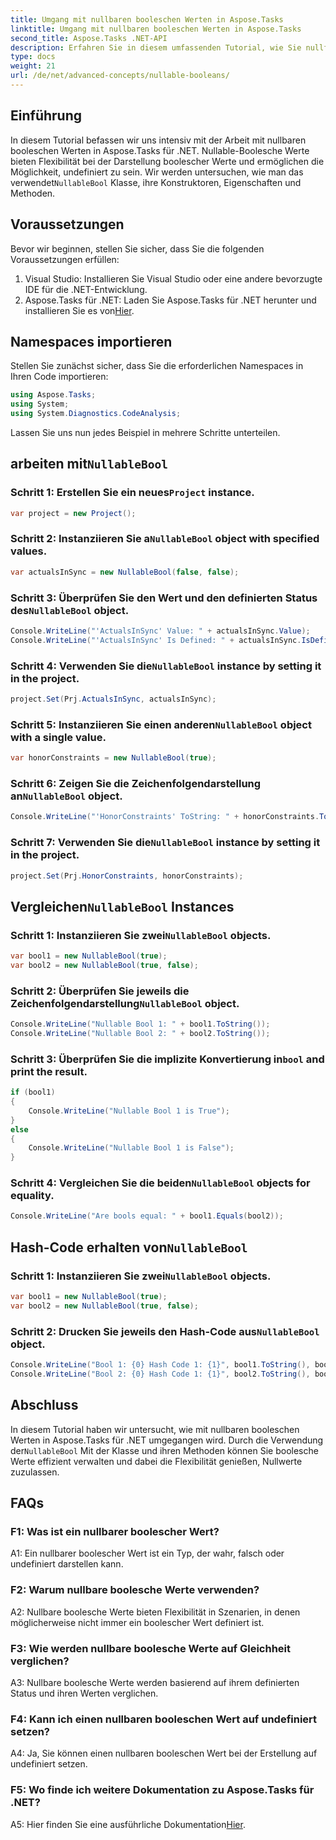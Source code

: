 ```yaml
---
title: Umgang mit nullbaren booleschen Werten in Aspose.Tasks
linktitle: Umgang mit nullbaren booleschen Werten in Aspose.Tasks
second_title: Aspose.Tasks .NET-API
description: Erfahren Sie in diesem umfassenden Tutorial, wie Sie nullfähige Boolesche Werte in Aspose.Tasks für .NET effektiv verarbeiten. Beherrschen Sie die Verwendung der Klasse „NullableBool“ und verbessern Sie Ihre .NET-Entwicklung.
type: docs
weight: 21
url: /de/net/advanced-concepts/nullable-booleans/
---
```

## Einführung

 In diesem Tutorial befassen wir uns intensiv mit der Arbeit mit nullbaren booleschen Werten in Aspose.Tasks für .NET. Nullable-Boolesche Werte bieten Flexibilität bei der Darstellung boolescher Werte und ermöglichen die Möglichkeit, undefiniert zu sein. Wir werden untersuchen, wie man das verwendet`NullableBool` Klasse, ihre Konstruktoren, Eigenschaften und Methoden.

## Voraussetzungen

Bevor wir beginnen, stellen Sie sicher, dass Sie die folgenden Voraussetzungen erfüllen:

1. Visual Studio: Installieren Sie Visual Studio oder eine andere bevorzugte IDE für die .NET-Entwicklung.
2.  Aspose.Tasks für .NET: Laden Sie Aspose.Tasks für .NET herunter und installieren Sie es von[Hier](https://releases.aspose.com/tasks/net/).

## Namespaces importieren

Stellen Sie zunächst sicher, dass Sie die erforderlichen Namespaces in Ihren Code importieren:

```csharp
using Aspose.Tasks;
using System;
using System.Diagnostics.CodeAnalysis;


```

Lassen Sie uns nun jedes Beispiel in mehrere Schritte unterteilen.

##  arbeiten mit`NullableBool`

###  Schritt 1: Erstellen Sie ein neues`Project` instance.

```csharp
var project = new Project();
```

###  Schritt 2: Instanziieren Sie a`NullableBool` object with specified values.

```csharp
var actualsInSync = new NullableBool(false, false);
```

###  Schritt 3: Überprüfen Sie den Wert und den definierten Status des`NullableBool` object.

```csharp
Console.WriteLine("'ActualsInSync' Value: " + actualsInSync.Value);
Console.WriteLine("'ActualsInSync' Is Defined: " + actualsInSync.IsDefined);
```

###  Schritt 4: Verwenden Sie die`NullableBool` instance by setting it in the project.

```csharp
project.Set(Prj.ActualsInSync, actualsInSync);
```

###  Schritt 5: Instanziieren Sie einen anderen`NullableBool` object with a single value.

```csharp
var honorConstraints = new NullableBool(true);
```

### Schritt 6: Zeigen Sie die Zeichenfolgendarstellung an`NullableBool` object.

```csharp
Console.WriteLine("'HonorConstraints' ToString: " + honorConstraints.ToString());
```

###  Schritt 7: Verwenden Sie die`NullableBool` instance by setting it in the project.

```csharp
project.Set(Prj.HonorConstraints, honorConstraints);
```

##  Vergleichen`NullableBool` Instances

###  Schritt 1: Instanziieren Sie zwei`NullableBool` objects.

```csharp
var bool1 = new NullableBool(true);
var bool2 = new NullableBool(true, false);
```

###  Schritt 2: Überprüfen Sie jeweils die Zeichenfolgendarstellung`NullableBool` object.

```csharp
Console.WriteLine("Nullable Bool 1: " + bool1.ToString());
Console.WriteLine("Nullable Bool 2: " + bool2.ToString());
```

###  Schritt 3: Überprüfen Sie die implizite Konvertierung in`bool` and print the result.

```csharp
if (bool1)
{
    Console.WriteLine("Nullable Bool 1 is True");
}
else
{
    Console.WriteLine("Nullable Bool 1 is False");
}
```

###  Schritt 4: Vergleichen Sie die beiden`NullableBool` objects for equality.

```csharp
Console.WriteLine("Are bools equal: " + bool1.Equals(bool2));
```

##  Hash-Code erhalten von`NullableBool`

###  Schritt 1: Instanziieren Sie zwei`NullableBool` objects.

```csharp
var bool1 = new NullableBool(true);
var bool2 = new NullableBool(true, false);
```

###  Schritt 2: Drucken Sie jeweils den Hash-Code aus`NullableBool` object.

```csharp
Console.WriteLine("Bool 1: {0} Hash Code 1: {1}", bool1.ToString(), bool1.GetHashCode());
Console.WriteLine("Bool 2: {0} Hash Code 1: {1}", bool2.ToString(), bool2.GetHashCode());
```

## Abschluss

 In diesem Tutorial haben wir untersucht, wie mit nullbaren booleschen Werten in Aspose.Tasks für .NET umgegangen wird. Durch die Verwendung der`NullableBool` Mit der Klasse und ihren Methoden können Sie boolesche Werte effizient verwalten und dabei die Flexibilität genießen, Nullwerte zuzulassen.

## FAQs

### F1: Was ist ein nullbarer boolescher Wert?

A1: Ein nullbarer boolescher Wert ist ein Typ, der wahr, falsch oder undefiniert darstellen kann.

### F2: Warum nullbare boolesche Werte verwenden?

A2: Nullbare boolesche Werte bieten Flexibilität in Szenarien, in denen möglicherweise nicht immer ein boolescher Wert definiert ist.

### F3: Wie werden nullbare boolesche Werte auf Gleichheit verglichen?

A3: Nullbare boolesche Werte werden basierend auf ihrem definierten Status und ihren Werten verglichen.

### F4: Kann ich einen nullbaren booleschen Wert auf undefiniert setzen?

A4: Ja, Sie können einen nullbaren booleschen Wert bei der Erstellung auf undefiniert setzen.

### F5: Wo finde ich weitere Dokumentation zu Aspose.Tasks für .NET?

 A5: Hier finden Sie eine ausführliche Dokumentation[Hier](https://reference.aspose.com/tasks/net/).
